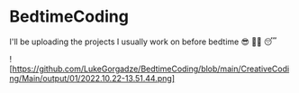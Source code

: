 # BedtimeCoding
I'll be uploading the projects I usually work on before bedtime 😎 😶‍🌫️ 😴

![https://github.com/LukeGorgadze/BedtimeCoding/blob/main/CreativeCoding/Main/output/01/2022.10.22-13.51.44.png]
